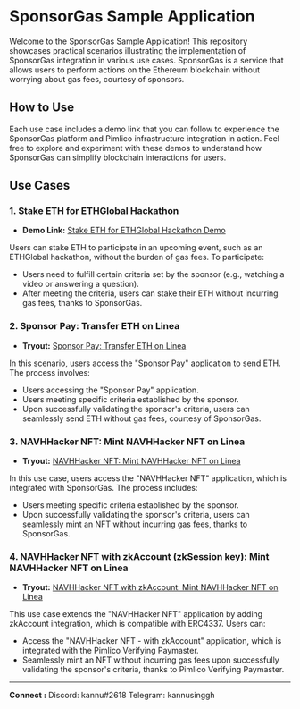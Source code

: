 # SponsorGas Sample Application

Welcome to the SponsorGas Sample Application! This repository showcases practical scenarios illustrating the implementation of SponsorGas integration in various use cases. SponsorGas is a service that allows users to perform actions on the Ethereum blockchain without worrying about gas fees, courtesy of sponsors.

## How to Use

Each use case includes a demo link that you can follow to experience the SponsorGas platform and Pimlico infrastructure integration in action. Feel free to explore and experiment with these demos to understand how SponsorGas can simplify blockchain interactions for users.


## Use Cases

### 1. Stake ETH for ETHGlobal Hackathon

- **Demo Link:** [Stake ETH for ETHGlobal Hackathon Demo](https://github-production-user-asset-6210df.s3.amazonaws.com/90941366/260313201-e01ad927-7448-44e6-b50e-c804c13343b7.mp4)
  
Users can stake ETH to participate in an upcoming event, such as an ETHGlobal hackathon, without the burden of gas fees. To participate:

- Users need to fulfill certain criteria set by the sponsor (e.g., watching a video or answering a question).
- After meeting the criteria, users can stake their ETH without incurring gas fees, thanks to SponsorGas.

### 2. Sponsor Pay: Transfer ETH on Linea

- **Tryout:** [Sponsor Pay: Transfer ETH on Linea](https://sample-application-kannusingh.vercel.app/pay)
  
In this scenario, users access the "Sponsor Pay" application to send ETH. The process involves:

- Users accessing the "Sponsor Pay" application.
- Users meeting specific criteria established by the sponsor.
- Upon successfully validating the sponsor's criteria, users can seamlessly send ETH without gas fees, courtesy of SponsorGas.

### 3. NAVHHacker NFT: Mint NAVHHacker NFT on Linea

- **Tryout:** [NAVHHacker NFT: Mint NAVHHacker NFT on Linea](https://sample-application-kannusingh.vercel.app/nft)
  
In this use case, users access the "NAVHHacker NFT" application, which is integrated with SponsorGas. The process includes:

- Users meeting specific criteria established by the sponsor.
- Upon successfully validating the sponsor's criteria, users can seamlessly mint an NFT without incurring gas fees, thanks to SponsorGas.

### 4. NAVHHacker NFT with zkAccount (zkSession key): Mint NAVHHacker NFT on Linea

- **Tryout:** [NAVHHacker NFT with zkAccount: Mint NAVHHacker NFT on Linea](https://sample-application-kannusingh.vercel.app/nft/simpleZkSessionAccount)
  
This use case extends the "NAVHHacker NFT" application by adding zkAccount integration, which is compatible with ERC4337. Users can:

- Access the "NAVHHacker NFT - with zkAccount" application, which is integrated with the Pimlico Verifying Paymaster.
- Seamlessly mint an NFT without incurring gas fees upon successfully validating the sponsor's criteria, thanks to Pimlico Verifying Paymaster.


---

**Connect :** Discord: kannu#2618 Telegram: kannusinggh
